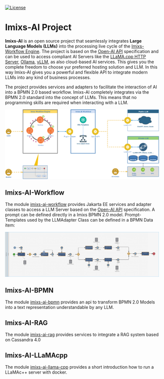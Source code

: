 [![License](https://img.shields.io/badge/License-EPL_2.0-blue.svg)](https://opensource.org/licenses/EPL-2.0)

# Imixs-AI Project

**Imixs-AI** is an open source project that seamlessly integrates **Large Language Models (LLMs)** into the processing live cycle of the [Imixs-Workflow Engine](https://www.imixs.org).
The project is based on the [Open-AI API](https://github.com/openai/openai-openapi) specification and can be used to access compliant AI Servers like the [LLaMA.cpp HTTP Server](https://github.com/ggerganov/llama.cpp), [Ollama](https://ollama.com/), [vLLM](https://docs.vllm.ai/en/latest/), as also cloud-based AI services.
This gives you the complete freedom to choose yur preferred hosting solution and LLM. In this way Imixs-AI gives you a powerful and flexible API to integrate modern LLMs into any kind of business processes.

The project provides services and adapters to facilitate the interaction of AI into a BPMN 2.0 based workflow. Imixs-AI completely integrates via the BPMN 2.0 standard into the concept of LLMs. This means that no programming skills are required when interacting with a LLM.

<img width="800" src="./doc/images/architecture.png" />

## Imixs-AI-Workflow

The module [imixs-ai-workflow](./imixs-ai-workflow) provides Jakarta EE services and adapter classes to access a LLM Server based on the [Open-AI API](https://github.com/openai/openai-openapi) specification.
A prompt can be defined directly in a Imixs BPMN 2.0 model. Prompt-Templates used by the LLMAdapter Class can be defined in a BPMN Data item:

<img src="./doc/images/imixs-llm-adapter-config.png" />

## Imixs-AI-BPMN

The module [imixs-ai-bpmn](./imixs-ai-bpmn) provides an api to transform BPMN 2.0 Models into a text representation understandable by any LLM.

## Imixs-AI-RAG

The module [imixs-ai-rag](./imixs-ai-rag) provides services to integrate a RAG system based on Cassandra 4.0

## Imixs-AI-LLaMAcpp

The module [imixs-ai-llama-cpp](./imixs-ai-llama-cpp/README.md) provides a short introduction how to run a LLaMAc++ server with docker.
